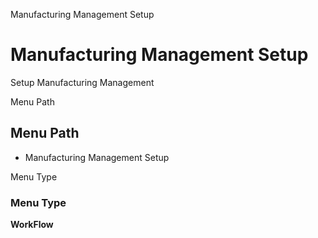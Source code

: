 
Manufacturing Management Setup
# Manufacturing Management Setup


Setup Manufacturing Management

Menu Path
## Menu Path



- Manufacturing Management Setup

Menu Type
### Menu Type

**WorkFlow**

